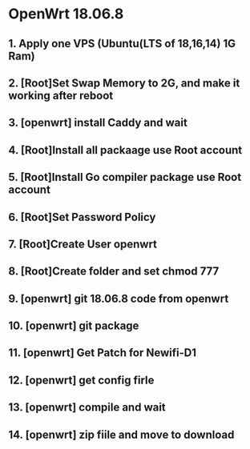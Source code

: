 # OpenWrt 18.06.8

## 1. Apply one VPS (Ubuntu(LTS of 18,16,14)  1G Ram)
## 2. [Root]Set Swap Memory to 2G, and make it working after reboot
## 3. [openwrt] install Caddy and wait 
## 4. [Root]Install all packaage use Root account
## 5. [Root]Install Go compiler package use Root account
## 6. [Root]Set Password Policy
## 7. [Root]Create User openwrt
## 8. [Root]Create folder and set chmod 777
## 9. [openwrt] git 18.06.8 code from openwrt 
## 10. [openwrt] git package 
## 11. [openwrt] Get Patch for Newifi-D1
## 12. [openwrt] get config firle 
## 13. [openwrt] compile and wait 
## 14. [openwrt] zip fiile and move to download 





